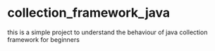 # collection_framework_java
this is a simple project to understand the behaviour of java collection framework for beginners  
